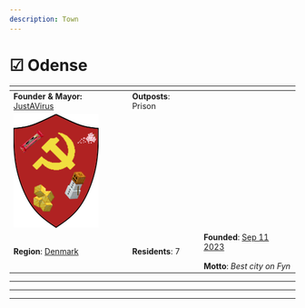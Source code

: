 ```yaml
---
description: Town
---
```


# ☑ Odense

<table data-view="cards"><thead><tr><th></th><th></th><th></th></tr></thead><tbody><tr><td><strong>Founder &#x26; Mayor:</strong> <a href="justavirus.md">JustAVirus</a></td><td><strong>Outposts</strong>: Prison</td><td></td></tr><tr><td><img src="../../../../../.gitbook/assets/Odense.png" alt="" data-size="original"></td><td></td><td></td></tr><tr><td><strong>Region</strong>: <a href="../">Denmark</a></td><td><strong>Residents</strong>: 7</td><td><strong>Founded</strong>: <a href="../../../../../additional-guides-and-commands/others/server-dates/september-23/#sep-11">Sep 11 2023</a><br><br><strong>Motto</strong>: <em>Best city on Fyn</em></td></tr></tbody></table>

***



***





***
